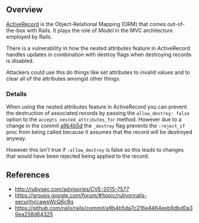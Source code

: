 ## Overview
[ActiveRecord](https://rubygems.org/gems/activerecord/) is the Object-Relational Mapping (ORM) that comes out-of-the-box with Rails. It plays the role of _Model_ in the MVC architecture employed by Rails.

There is a vulnerability in how the nested attributes feature in ActiveRecord handles updates in combination with destroy flags when destroying records is disabled. 

Attackers could use this do things like set attributes to invalid values and to clear all of the attributes amongst other things.

### Details
When using the nested attributes feature in ActiveRecord you can prevent the destruction of associated records by passing the `allow_destroy: false` option to the `accepts_nested_attributes_for` method. However due to a change in the commit [a9b4b5d](https://github.com/rails/rails/commit/a9b4b5da7c216e4464eeb9dbd0a39ea258d64325 ) the `_destroy` flag prevents the `:reject_if` proc from being called because it assumes that the record will be destroyed anyway. 

However this isn't true if `:allow_destroy` is false so this leads to changes that would have been rejected being applied to the record. 

## References
- http://rubysec.com/advisories/CVE-2015-7577
- https://groups.google.com/forum/#!topic/rubyonrails-security/cawsWcQ6c8g
- https://github.com/rails/rails/commit/a9b4b5da7c216e4464eeb9dbd0a39ea258d64325 
